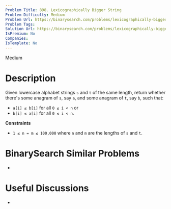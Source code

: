 ```yaml
---
Problem Title: 898. Lexicographically Bigger String
Problem Difficulty: Medium
Problem Url: https://binarysearch.com/problems/lexicographically-bigger-string/
Problem Tags: 
Solution Url: https://binarysearch.com/problems/lexicographically-bigger-string/solutions/
IsPremium: No
Companies: 
IsTemplate: No
---
```


<span style="color: ;">Medium</span>

# Description

Given lowercase alphabet strings `s` and `t` of the same length, return whether there's some anagram of `s`, say `a`, and some anagram of `t`, say `b`, such that:

- `a[i] ≤ b[i]` for all `0 ≤ i < n` or
- `b[i] ≤ a[i]` for all `0 ≤ i < n`.

**Constraints**
- `1 ≤ n = m ≤ 100,000` where `n` and `m` are the lengths of `s` and `t`.

# BinarySearch Similar Problems

- []()

# Useful Discussions

- []()
